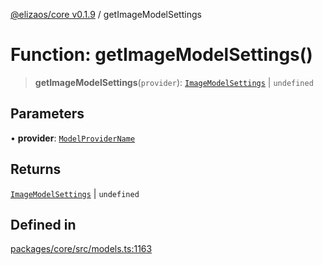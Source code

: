 [@elizaos/core v0.1.9](../index.md) / getImageModelSettings

# Function: getImageModelSettings()

> **getImageModelSettings**(`provider`): [`ImageModelSettings`](../type-aliases/ImageModelSettings.md) \| `undefined`

## Parameters

• **provider**: [`ModelProviderName`](../enumerations/ModelProviderName.md)

## Returns

[`ImageModelSettings`](../type-aliases/ImageModelSettings.md) \| `undefined`

## Defined in

[packages/core/src/models.ts:1163](https://github.com/abilmansuryeshmuratov/tutorial_agent/blob/main/packages/core/src/models.ts#L1163)
